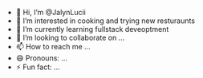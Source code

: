 - 👋 Hi, I’m @JalynLucii
- 👀 I’m interested in cooking and trying new resturaunts 
- 🌱 I’m currently learning fullstack deveoptment 
- 💞️ I’m looking to collaborate on ...
- 📫 How to reach me ...
- 😄 Pronouns: ...
- ⚡ Fun fact: ...

<!---
JalynLucii/JalynLucii is a ✨ special ✨ repository because its `README.md` (this file) appears on your GitHub profile.
You can click the Preview link to take a look at your changes.
--->
